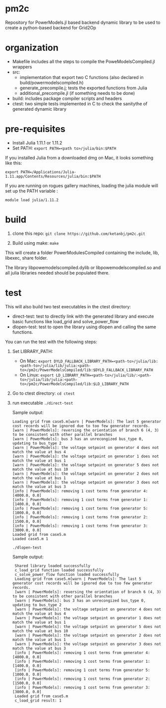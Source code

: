 # pm2c
Repository for PowerModels.jl based backend dynamic library to be used to create a python-based backend for Grid2Op

# organization
- Makefile includes all the steps to compile the PoweModelsCompiled.jl wrappers 
- src: 
    - implementation  that export two C functions (also declared in build/powermodelscompiled.h) 
    - generate_precompile.j; tests the exported functions from Julia
    - additional_precompile.jl (if something needs to be done)
- build: includes package compiler scripts and headers
- ctest: two simple tests implemented in C to check the sanitythe of generated dynamic library

# pre-requisites

- Install Julia 1.11.1 or 1.11.2
- Set PATH: 
```export PATH=<path to>/julia/bin:$PATH```

If you installed Julia from a downloaded dmg on Mac, it looks something like this:

```export PATH=/Applications/Julia-1.11.app/Contents/Resources/julia/bin:$PATH```

If you are running on rogues gallery machines, loading the julia module will set up the PATH variable :

```module load julia/1.11.2```

# build

1. clone this repo: ```git clone https://github.com/ketanbj/pm2c.git```

2. Build using make: ```make```

This will create a folder PowerModulesCompiled containing the include, lib, libexec, share folder.

The library libpowemodelscompiled.dylib or libpowemodelscompiled.so and all julia libraries needed should be populated there.

# test

This will also build two test executables in the ctest directory: 

- direct-test: test to directly link with the generated library and execute basic functions like load_grid and solve_power_flow
- dlopen-test: test to open the library using dlopen and calling the same functions.

You can run the test with the following steps:

1. Set LIBRARY_PATH:
    - On Mac:
    ```export DYLD_FALLBACK_LIBRARY_PATH=<path-to>/julia/lib:<path-to>/julia/lib/julia:<path-to>/pm2c/PowerModelsCompiled/lib:$DYLD_FALLBACK_LIBRARY_PATH```
    - On Linux:
    ```export LD_LIBRARY_PATH=<path-to>/julia/lib/:<path-to>/julia/lib/julia:<path-to>/pm2c/PowerModelsCompiled/lib:$LD_LIBRARY_PATH```

2. Go to ctest directory:
   ```cd ctest```

3. run executable
   ```./direct-test```

   Sample output:
    ```
    Loading grid from case5.m[warn | PowerModels]: The last 5 generator cost records will be ignored due to too few generator records.
    [warn | PowerModels]: reversing the orientation of branch 6 (4, 3) to be consistent with other parallel branches
    [warn | PowerModels]: bus 3 has an unrecongized bus_type 0, updating to bus_type 2
    [warn | PowerModels]: the voltage setpoint on generator 4 does not match the value at bus 4
    [warn | PowerModels]: the voltage setpoint on generator 1 does not match the value at bus 1
    [warn | PowerModels]: the voltage setpoint on generator 5 does not match the value at bus 10
    [warn | PowerModels]: the voltage setpoint on generator 2 does not match the value at bus 1
    [warn | PowerModels]: the voltage setpoint on generator 3 does not match the value at bus 3
    [info | PowerModels]: removing 1 cost terms from generator 4: [4000.0, 0.0]
    [info | PowerModels]: removing 1 cost terms from generator 1: [1400.0, 0.0]
    [info | PowerModels]: removing 1 cost terms from generator 5: [1000.0, 0.0]
    [info | PowerModels]: removing 1 cost terms from generator 2: [1500.0, 0.0]
    [info | PowerModels]: removing 1 cost terms from generator 3: [3000.0, 0.0]
    Loaded grid from case5.m
    Loaded case5.m 1
    ```
    
   ```./dlopen-test```

   Sample output:
   ```
    Shared library loaded successfully
    c_load_grid function loaded successfully
    c_solve_power_flow function loaded successfully
    Loading grid from case5.m[warn | PowerModels]: The last 5 generator cost records will be ignored due to too few generator records.
    [warn | PowerModels]: reversing the orientation of branch 6 (4, 3) to be consistent with other parallel branches
    [warn | PowerModels]: bus 3 has an unrecongized bus_type 0, updating to bus_type 2
    [warn | PowerModels]: the voltage setpoint on generator 4 does not match the value at bus 4
    [warn | PowerModels]: the voltage setpoint on generator 1 does not match the value at bus 1
    [warn | PowerModels]: the voltage setpoint on generator 5 does not match the value at bus 10
    [warn | PowerModels]: the voltage setpoint on generator 2 does not match the value at bus 1
    [warn | PowerModels]: the voltage setpoint on generator 3 does not match the value at bus 3
    [info | PowerModels]: removing 1 cost terms from generator 4: [4000.0, 0.0]
    [info | PowerModels]: removing 1 cost terms from generator 1: [1400.0, 0.0]
    [info | PowerModels]: removing 1 cost terms from generator 5: [1000.0, 0.0]
    [info | PowerModels]: removing 1 cost terms from generator 2: [1500.0, 0.0]
    [info | PowerModels]: removing 1 cost terms from generator 3: [3000.0, 0.0]
    Loaded grid from case5.m
    c_load_grid result: 1
   ```
